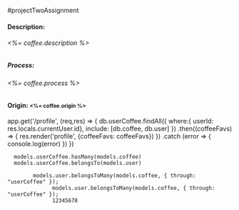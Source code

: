 #projectTwoAssignment




  <h4> Description:
            <h6>
                <%= coffee.description %>
            </h6>
        </h4>
        <h5> Process:
            <h6>
                <%= coffee.process %>
            </h6>
        </h5>
        <h4> Origin:
               <small> <%= coffee.origin %></small>
        </h4>
    </div>





    


app.get('/profile', (req,res) => {
    db.userCoffee.findAll({
        where:{ userId: res.locals.currentUser.id},
        include: [db.coffee, db.user]
    })
    .then((coffeeFavs) => {
        res.render('profile', {coffeeFavs: coffeeFavs})
    })
    .catch (error => {
        console.log(error)
    })
})


      models.userCoffee.hasMany(models.coffee)
      models.userCoffee.belongsTo(models.user)

            models.user.belongsToMany(models.coffee, { through: "userCoffee" });
                  models.user.belongsToMany(models.coffee, { through: "userCoffee" });
                  12345678